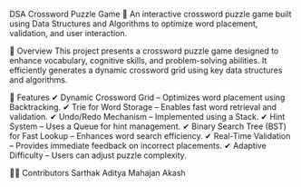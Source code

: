 DSA Crossword Puzzle Game
📌 An interactive crossword puzzle game built using Data Structures and Algorithms to optimize word placement, validation, and user interaction.

📖 Overview
This project presents a crossword puzzle game designed to enhance vocabulary, cognitive skills, and problem-solving abilities. It efficiently generates a dynamic crossword grid using key data structures and algorithms.

🚀 Features
✔ Dynamic Crossword Grid – Optimizes word placement using Backtracking.
✔ Trie for Word Storage – Enables fast word retrieval and validation.
✔ Undo/Redo Mechanism – Implemented using a Stack.
✔ Hint System – Uses a Queue for hint management.
✔ Binary Search Tree (BST) for Fast Lookup – Enhances word search efficiency.
✔ Real-Time Validation – Provides immediate feedback on incorrect placements.
✔ Adaptive Difficulty – Users can adjust puzzle complexity.

🧑‍💻 Contributors
Sarthak
Aditya Mahajan
Akash
